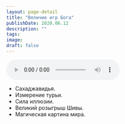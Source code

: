 ```yaml
---
layout: page-detail
title: "Величие игр Бога"
publishDate: 2020.06.12
description: ""
tags:
image:
draft: false
---
```


<audio title="2020.06.12 - Величие игр Бога.mp3" src="/upload/iblock/959/959ddf470f415bdfca2c7b28e81ae786.mp3" controls=""></audio>

* Сахаджавидья.
* Измерение турьи.
* Сила иллюзии.
* Великий розыгрыш Шивы.
* Магическая картина мира.

  
